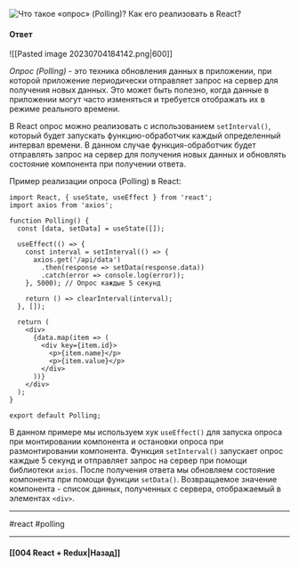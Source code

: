 ![Что такое «опрос» (Polling)? Как его реализовать в React?](https://youtu.be/81yRgVQ1ciM?t=597)

#### Ответ

![[Pasted image 20230704184142.png|600]]

*Опрос (Polling)* - это техника обновления данных в приложении, при которой приложение периодически отправляет запрос на сервер для получения новых данных. Это может быть полезно, когда данные в приложении могут часто изменяться и требуется отображать их в режиме реального времени.

В React опрос можно реализовать с использованием `setInterval()`, который будет запускать функцию-обработчик каждый определенный интервал времени. В данном случае функция-обработчик будет отправлять запрос на сервер для получения новых данных и обновлять состояние компонента при получении ответа.

Пример реализации опроса (Polling) в React:

```
import React, { useState, useEffect } from 'react';
import axios from 'axios';

function Polling() {
  const [data, setData] = useState([]);

  useEffect(() => {
    const interval = setInterval(() => {
      axios.get('/api/data')
        .then(response => setData(response.data))
        .catch(error => console.log(error));
    }, 5000); // Опрос каждые 5 секунд

    return () => clearInterval(interval);
  }, []);

  return (
    <div>
      {data.map(item => (
        <div key={item.id}>
          <p>{item.name}</p>
          <p>{item.value}</p>
        </div>
      ))}
    </div>
  );
}

export default Polling;
```

В данном примере мы используем хук `useEffect()` для запуска опроса при монтировании компонента и остановки опроса при размонтировании компонента. Функция `setInterval()` запускает опрос каждые 5 секунд и отправляет запрос на сервер при помощи библиотеки `axios`. После получения ответа мы обновляем состояние компонента при помощи функции `setData()`. Возвращаемое значение компонента - список данных, полученных с сервера, отображаемый в элементах `<div>`.

____
#react #polling

____

#### [[004 React + Redux|Назад]]